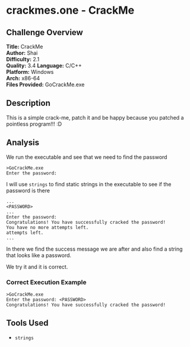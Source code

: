 # crackmes.one - CrackMe

## Challenge Overview
**Title:** CrackMe  
**Author:** Shai  
**Difficulty:** 2.1  
**Quality:** 3.4
**Language:** C/C++  
**Platform:** Windows  
**Arch:** x86-64  
**Files Provided:** GoCrackMe.exe  

## Description
This is a simple crack-me, patch it and be happy because you patched a pointless program!!! :D

## Analysis
We run the executable and see that we need to find the password
```
>GoCrackMe.exe
Enter the password:
```

I will use `strings` to find static strings in the executable to see if the password is there
```
...
<PASSWORD>
...
Enter the password:
Congratulations! You have successfully cracked the password!
You have no more attempts left.
attempts left.
...
``` 

In there we find the success message we are after and also find a string that looks like a password.  

We try it and it is correct.

### Correct Execution Example
```
>GoCrackMe.exe
Enter the password: <PASSWORD>
Congratulations! You have successfully cracked the password!
```

## Tools Used
- `strings`